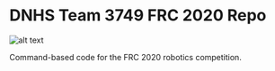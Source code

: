 # DNHS Team 3749 FRC 2020 Repo



![alt text]( https://github.com/Team-Optix-3749/Team3749-FRC2019/raw/master/Team%20Optix%20Logo.png "Team Optix Logo")

Command-based code for the FRC 2020 robotics competition. 
